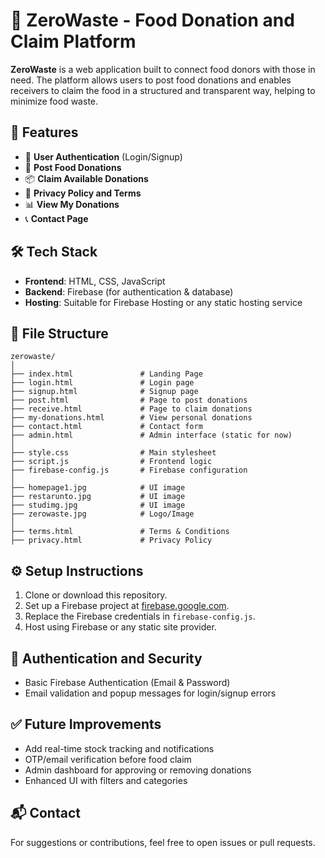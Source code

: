 
# 🌿 ZeroWaste - Food Donation and Claim Platform

**ZeroWaste** is a web application built to connect food donors with those in need. The platform allows users to post food donations and enables receivers to claim the food in a structured and transparent way, helping to minimize food waste.

## 🚀 Features

- 🔐 **User Authentication** (Login/Signup)
- 🥗 **Post Food Donations**
- 📦 **Claim Available Donations**
- 📄 **Privacy Policy and Terms**
- 📊 **View My Donations**
- 📞 **Contact Page**

## 🛠️ Tech Stack

- **Frontend**: HTML, CSS, JavaScript
- **Backend**: Firebase (for authentication & database)
- **Hosting**: Suitable for Firebase Hosting or any static hosting service

## 📂 File Structure

```
zerowaste/
│
├── index.html               # Landing Page
├── login.html               # Login page
├── signup.html              # Signup page
├── post.html                # Page to post donations
├── receive.html             # Page to claim donations
├── my-donations.html        # View personal donations
├── contact.html             # Contact form
├── admin.html               # Admin interface (static for now)
│
├── style.css                # Main stylesheet
├── script.js                # Frontend logic
├── firebase-config.js       # Firebase configuration
│
├── homepage1.jpg            # UI image
├── restarunto.jpg           # UI image
├── studimg.jpg              # UI image
├── zerowaste.jpg            # Logo/Image
│
├── terms.html               # Terms & Conditions
├── privacy.html             # Privacy Policy
```

## ⚙️ Setup Instructions

1. Clone or download this repository.
2. Set up a Firebase project at [firebase.google.com](https://firebase.google.com/).
3. Replace the Firebase credentials in `firebase-config.js`.
4. Host using Firebase or any static site provider.

## 🔐 Authentication and Security

- Basic Firebase Authentication (Email & Password)
- Email validation and popup messages for login/signup errors

## ✅ Future Improvements

- Add real-time stock tracking and notifications
- OTP/email verification before food claim
- Admin dashboard for approving or removing donations
- Enhanced UI with filters and categories

## 📬 Contact

For suggestions or contributions, feel free to open issues or pull requests.
